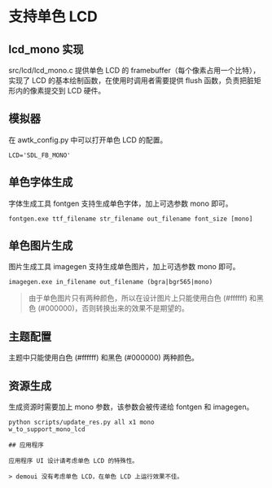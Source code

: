 # 支持单色 LCD

## lcd_mono 实现

src/lcd/lcd_mono.c 提供单色 LCD 的 framebuffer（每个像素占用一个比特），实现了 LCD 的基本绘制函数，在使用时调用者需要提供 flush 函数，负责把脏矩形内的像素提交到 LCD 硬件。

## 模拟器

在 awtk_config.py 中可以打开单色 LCD 的配置。

```
LCD='SDL_FB_MONO'
```

## 单色字体生成

字体生成工具 fontgen 支持生成单色字体，加上可选参数 mono 即可。

```
fontgen.exe ttf_filename str_filename out_filename font_size [mono]
```

## 单色图片生成

图片生成工具 imagegen 支持生成单色图片，加上可选参数 mono 即可。

```
imagegen.exe in_filename out_filename (bgra|bgr565|mono)
```

> 由于单色图片只有两种颜色，所以在设计图片上只能使用白色 (#ffffff) 和黑色 (#000000)，否则转换出来的效果不是期望的。

## 主题配置

主题中只能使用白色 (#ffffff) 和黑色 (#000000) 两种颜色。

## 资源生成

生成资源时需要加上 mono 参数，该参数会被传递给 fontgen 和 imagegen。

```
python scripts/update_res.py all x1 mono
w_to_support_mono_lcd

## 应用程序

应用程序 UI 设计请考虑单色 LCD 的特殊性。

> demoui 没有考虑单色 LCD，在单色 LCD 上运行效果不佳。
